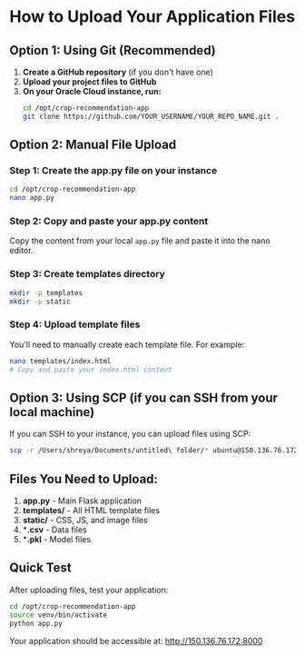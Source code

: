 # How to Upload Your Application Files

## Option 1: Using Git (Recommended)

1. **Create a GitHub repository** (if you don't have one)
2. **Upload your project files to GitHub**
3. **On your Oracle Cloud instance, run:**
   ```bash
   cd /opt/crop-recommendation-app
   git clone https://github.com/YOUR_USERNAME/YOUR_REPO_NAME.git .
   ```

## Option 2: Manual File Upload

### Step 1: Create the app.py file on your instance
```bash
cd /opt/crop-recommendation-app
nano app.py
```

### Step 2: Copy and paste your app.py content
Copy the content from your local `app.py` file and paste it into the nano editor.

### Step 3: Create templates directory
```bash
mkdir -p templates
mkdir -p static
```

### Step 4: Upload template files
You'll need to manually create each template file. For example:
```bash
nano templates/index.html
# Copy and paste your index.html content
```

## Option 3: Using SCP (if you can SSH from your local machine)

If you can SSH to your instance, you can upload files using SCP:
```bash
scp -r /Users/shreya/Documents/untitled\ folder/* ubuntu@150.136.76.172:/opt/crop-recommendation-app/
```

## Files You Need to Upload:

1. **app.py** - Main Flask application
2. **templates/** - All HTML template files
3. **static/** - CSS, JS, and image files
4. ***.csv** - Data files
5. ***.pkl** - Model files

## Quick Test

After uploading files, test your application:
```bash
cd /opt/crop-recommendation-app
source venv/bin/activate
python app.py
```

Your application should be accessible at: http://150.136.76.172:8000 